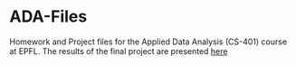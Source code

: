 # ADA-Files

Homework and Project files for the Applied Data Analysis (CS-401) course at EPFL.
The results of the final project are presented [here](https://rayacers.github.io/language-social-network-pattern/)
